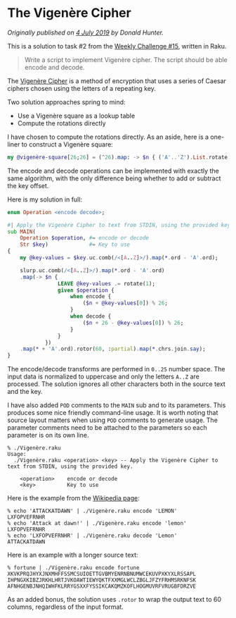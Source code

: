 # The Vigenère Cipher

*Originally published on [4 July 2019](https://donaldh.wtf/2019/07/the-vigenère-cipher/) by Donald Hunter.*

This is a solution to task #2 from the [Weekly Challenge #15](https://perlweeklychallenge.org/blog/perl-weekly-challenge-015/), written in Raku.

> Write a script to implement Vigenère cipher. The script should be able encode and decode.

The [Vigenère Cipher](https://en.wikipedia.org/wiki/Vigen%C3%A8re_cipher) is a method of encryption that uses a series of Caesar ciphers chosen using the letters of a repeating key.

Two solution approaches spring to mind:

- Use a Vigenère square as a lookup table
- Compute the rotations directly

I have chosen to compute the rotations directly. As an aside, here is a one-liner to construct a Vigenère square:

```` raku
my @vigenère-square[26;26] = (^26).map: -> $n { ('A'..'Z').List.rotate($n) }
````

The encode and decode operations can be implemented with exactly the same algorithm, with the only difference being whether to add or subtract the key offset.

Here is my solution in full:

```` raku
enum Operation <encode decode>;

#| Apply the Vigenère Cipher to text from STDIN, using the provided key.
sub MAIN(
    Operation $operation, #= encode or decode
    Str $key)             #= Key to use
{
    my @key-values = $key.uc.comb(/<[A..Z]>/).map(*.ord - 'A'.ord);

    slurp.uc.comb(/<[A..Z]>/).map(*.ord - 'A'.ord)
    .map(-> $n {
                LEAVE @key-values .= rotate(1);
                given $operation {
                    when encode {
                        ($n + @key-values[0]) % 26;
                    }
                    when decode {
                        ($n + 26 - @key-values[0]) % 26;
                    }
                }
            })
    .map(* + 'A'.ord).rotor(60, :partial).map(*.chrs.join.say);
}
````

The encode/decode transforms are performed in `0..25` number space.  The input data is normalized to uppercase and only the letters `A..Z` are processed. The solution ignores all other characters both in the source text and the key.

I have also added `POD` comments to the `MAIN` sub and to its parameters. This produces some nice friendly command-line usage. It is worth noting that source layout matters when using `POD` comments to generate usage. The parameter comments need to be attached to the parameters so each parameter is on its own line.

````
% ./Vigenère.raku
Usage:
  ./Vigenère.raku <operation> <key> -- Apply the Vigenère Cipher to text from STDIN, using the provided key.

    <operation>    encode or decode
    <key>          Key to use
````

Here is the example from the [Wikipedia page](https://en.wikipedia.org/wiki/Vigen%C3%A8re_cipher):

````
% echo 'ATTACKATDAWN' | ./Vigenère.raku encode 'LEMON'
LXFOPVEFRNHR
% echo 'Attack at dawn!' | ./Vigenère.raku encode 'lemon'
LXFOPVEFRNHR
% echo 'LXFOPVEFRNHR' | ./Vigenère.raku decode 'Lemon'
ATTACKATDAWN
````

Here is an example with a longer source text:

````
% fortune | ./Vigenère.raku encode fortune
XKVKPRQJHYXJNXMHFFSSMCSUIOETTGVBMYENRNBNUMWCEKUVPXKYXLRSSAPL
IHPNGXKIBZJRKHLHRTJVKOAWTIEWYQKTFXXMGLWCLZBGLJFZYFRHMSRKNFSK
AFNHGENBJNHQIWHFKLRRYGSXXFYSSIKCAKQMZKOFLHOGMUVRFVRUGBFDRZVE
````

As an added bonus, the solution uses `.rotor` to wrap the output text to 60 columns, regardless
of the input format.

